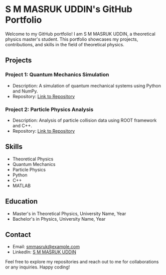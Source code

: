 # S M MASRUK UDDIN's GitHub Portfolio

Welcome to my GitHub portfolio! I am S M MASRUK UDDIN, a theoretical physics master's student. This portfolio showcases my projects, contributions, and skills in the field of theoretical physics.

## Projects

### Project 1: Quantum Mechanics Simulation
- Description: A simulation of quantum mechanical systems using Python and NumPy.
- Repository: [Link to Repository](https://github.com/smmasruk/project1)

### Project 2: Particle Physics Analysis
- Description: Analysis of particle collision data using ROOT framework and C++.
- Repository: [Link to Repository](https://github.com/smmasruk/project2)

## Skills

- Theoretical Physics
- Quantum Mechanics
- Particle Physics
- Python
- C++
- MATLAB

## Education

- Master's in Theoretical Physics, University Name, Year
- Bachelor's in Physics, University Name, Year

## Contact

- Email: [smmasruk@example.com](mailto:smmasruk@example.com)
- LinkedIn: [S M MASRUK UDDIN](https://www.linkedin.com/in/smmasruk)

Feel free to explore my repositories and reach out to me for collaborations or any inquiries. Happy coding!